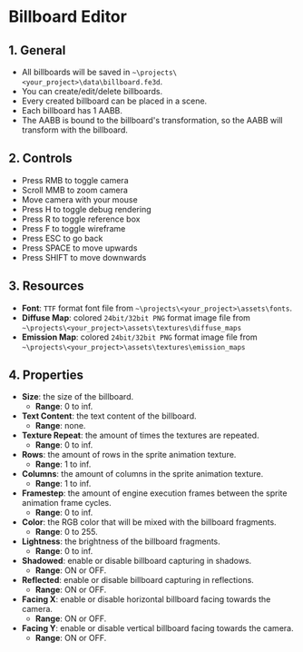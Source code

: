 # Billboard Editor

## 1. General

- All billboards will be saved in `~\projects\<your_project>\data\billboard.fe3d`.
- You can create/edit/delete billboards.
- Every created billboard can be placed in a scene.
- Each billboard has 1 AABB.
- The AABB is bound to the billboard's transformation, so the AABB will transform with the billboard.

## 2. Controls

- Press RMB to toggle camera
- Scroll MMB to zoom camera
- Move camera with your mouse
- Press H to toggle debug rendering
- Press R to toggle reference box
- Press F to toggle wireframe
- Press ESC to go back
- Press SPACE to move upwards
- Press SHIFT to move downwards

## 3. Resources

- **Font**: `TTF` format font file from `~\projects\<your_project>\assets\fonts`.
- **Diffuse Map**: colored `24bit/32bit PNG` format image file from `~\projects\<your_project>\assets\textures\diffuse_maps`
- **Emission Map**: colored `24bit/32bit PNG` format image file from `~\projects\<your_project>\assets\textures\emission_maps`

## 4. Properties

- **Size**: the size of the billboard.
  - **Range**: 0 to inf.
- **Text Content**: the text content of the billboard.
  - **Range**: none.
- **Texture Repeat**: the amount of times the textures are repeated.
  - **Range**: 0 to inf.
- **Rows**: the amount of rows in the sprite animation texture.
  - **Range**: 1 to inf.
- **Columns**: the amount of columns in the sprite animation texture.
  - **Range**: 1 to inf.
- **Framestep**: the amount of engine execution frames between the sprite animation frame cycles.
  - **Range**: 0 to inf.
- **Color**: the RGB color that will be mixed with the billboard fragments.
  - **Range**: 0 to 255.
- **Lightness**: the brightness of the billboard fragments.
  - **Range**: 0 to inf.
- **Shadowed**: enable or disable billboard capturing in shadows.
  - **Range**: ON or OFF.
- **Reflected**: enable or disable billboard capturing in reflections.
  - **Range**: ON or OFF.
- **Facing X**: enable or disable horizontal billboard facing towards the camera.
  - **Range**: ON or OFF.
- **Facing Y**: enable or disable vertical billboard facing towards the camera.
  - **Range**: ON or OFF.
